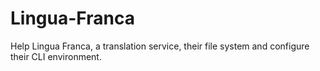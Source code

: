 # Lingua-Franca
Help Lingua Franca, a translation service, their file system and configure their CLI environment.
